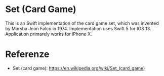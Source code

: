# Set (Card Game)

This is an Swift implementation of the card game set, which was invented by Marsha Jean Falco in 1974. Implementation uses 
Swift 5 for IOS 13. Application primarely works for iPhone X.


# Referenze 
* Set (card game): https://en.wikipedia.org/wiki/Set_(card_game)
